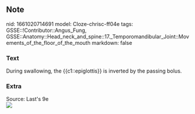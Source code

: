 ## Note
nid: 1661020714691
model: Cloze-chrisc-ff04e
tags: GSSE::!Contributor::Angus_Fung, GSSE::Anatomy::Head_neck_and_spine::17._Temporomandibular_Joint::Movements_of_the_floor_of_the_mouth
markdown: false

### Text
During swallowing, the {{c1::epiglottis}} is inverted by the passing bolus.

### Extra
<div>
  Source: Last's 9e
</div>
<div><img src=
"paste-e97d276530b1ad58fbfc3dc59a1b75c31f8acc32.jpg"></div>

